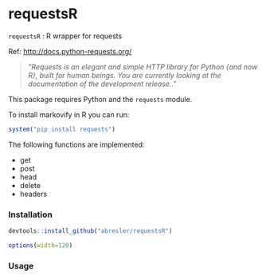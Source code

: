 requestsR
================

`requestsR` : R wrapper for requests

Ref: <http://docs.python-requests.org/>

> *"Requests is an elegant and simple HTTP library for Python {and now R}, built for human beings. You are currently looking at the documentation of the development release.."*

This package requires Python and the `requests` module.

To install markovify in R you can run:

``` r
system("pip install requests")
```

The following functions are implemented:

-   get
-   post
-   head
-   delete
-   headers

### Installation

``` r
devtools::install_github("abresler/requestsR")
```

``` r
options(width=120)
```

### Usage
